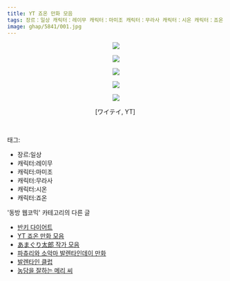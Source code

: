 ```yaml
---
title: YT 죠온 만화 모음
tags: 장르：일상 캐릭터：레이무 캐릭터：마미조 캐릭터：무라사 캐릭터：시온 캐릭터：죠온 ワイテイ YT 동방_웹코믹
image: ghap/5841/001.jpg
---
```

<div class="article">
<p style="text-align: center; clear: none; float: none;"><img src="{{ site.nasurl }}/ghap/5841/001.jpg"/></p>
<p style="text-align: center; clear: none; float: none;"><img src="{{ site.nasurl }}/ghap/5841/002.jpg"/></p>
<p style="text-align: center; clear: none; float: none;"><img src="{{ site.nasurl }}/ghap/5841/003.jpg"/></p>
<p style="text-align: center; clear: none; float: none;"><img src="{{ site.nasurl }}/ghap/5841/004.jpg"/></p>
<p style="text-align: center; clear: none; float: none;"><img src="{{ site.nasurl }}/ghap/5841/005.jpg"/></p>
<p style="text-align: center; clear: none; float: none;">[ワイテイ, YT] </p>
<p><br/></p>
</div><div class="tagTrail">
<p>태그: </p>
<ul>
<li>장르:일상</li>
<li>캐릭터:레이무</li>
<li>캐릭터:마미조</li>
<li>캐릭터:무라사</li>
<li>캐릭터:시온</li>
<li>캐릭터:죠온</li>
</ul>
</div><div class="another">
<p>'동방 웹코믹' 카테고리의 다른 글</p>
<ul>
<li><a href="/2019-02-17-ghap_5842">반키 다이어트</a></li>
<li><a href="/2019-02-17-ghap_5841">YT 죠온 만화 모음</a></li>
<li><a href="/2019-02-15-ghap_5837">あまぐり太郎 작가 모음</a></li>
<li><a href="/2019-02-15-ghap_5836">파츄리와 소악마 발렌타인데이 만화</a></li>
<li><a href="/2019-02-15-ghap_5827">발렌타인 클럽</a></li>
<li><a href="/2019-02-15-ghap_5826">농담을 잘하는 메리 씨</a></li>
</ul>
</div>
